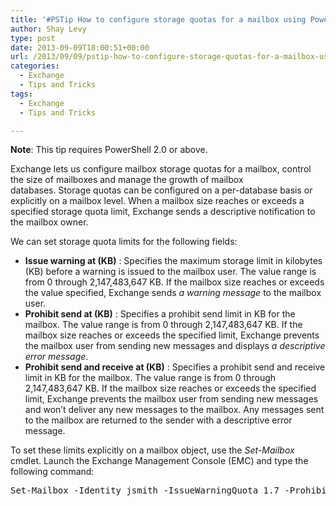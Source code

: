 ```yaml
---
title: '#PSTip How to configure storage quotas for a mailbox using PowerShell'
author: Shay Levy
type: post
date: 2013-09-09T18:00:51+00:00
url: /2013/09/09/pstip-how-to-configure-storage-quotas-for-a-mailbox-using-powershell/
categories:
  - Exchange
  - Tips and Tricks
tags:
  - Exchange
  - Tips and Tricks

---
```

**Note**: This tip requires PowerShell 2.0 or above.

Exchange lets us configure mailbox storage quotas for a mailbox, control the size of mailboxes and manage the growth of mailbox databases. Storage quotas can be configured on a per-database basis or explicitly on a mailbox level. When a mailbox size reaches or exceeds a specified storage quota limit, Exchange sends a descriptive notification to the mailbox owner.

We can set storage quota limits for the following fields:

  * **Issue warning at (KB)** : Specifies the maximum storage limit in kilobytes (KB) before a warning is issued to the mailbox user. The value range is from 0 through 2,147,483,647 KB. If the mailbox size reaches or exceeds the value specified, Exchange sends _a warning message_ to the mailbox user.
  * **Prohibit send at (KB)** : Specifies a prohibit send limit in KB for the mailbox. The value range is from 0 through 2,147,483,647 KB. If the mailbox size reaches or exceeds the specified limit, Exchange prevents the mailbox user from sending new messages and displays _a descriptive error message_.
  * **Prohibit send and receive at (KB)** : Specifies a prohibit send and receive limit in KB for the mailbox. The value range is from 0 through 2,147,483,647 KB. If the mailbox size reaches or exceeds the specified limit, Exchange prevents the mailbox user from sending new messages and won&#8217;t deliver any new messages to the mailbox. Any messages sent to the mailbox are returned to the sender with a descriptive error message.

To set these limits explicitly on a mailbox object, use the _Set-Mailbox_ cmdlet. Launch the Exchange Management Console (EMC) and type the following command:

<pre class="brush: powershell; title: ; notranslate" title="">Set-Mailbox -Identity jsmith -IssueWarningQuota 1.7 -ProhibitSendQuota 1.9gb -ProhibitSendReceiveQuota 2gb -UseDatabaseQuotaDefaults $false
</pre>
